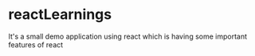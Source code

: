# reactLearnings
It's a small demo application using react which is having some important features of react
